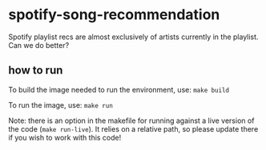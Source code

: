 # spotify-song-recommendation
Spotify playlist recs are almost exclusively of artists currently in the playlist. Can we do better?

## how to run

To build the image needed to run the environment, use:
``` make build ```

To run the image, use:
``` make run ```

Note: there is an option in the makefile for running against a live version of the code (`make run-live`). It relies on a relative path, so please update there if you wish to work with this code!